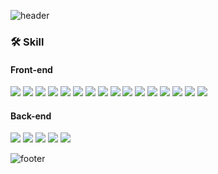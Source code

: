 ![header](https://capsule-render.vercel.app/api?type=waving&height=300&color=timeGradient&text=Frontend%20developer%20👨‍💻&fontColor=fff&desc=사용자와%20직접%20대화할%20수%20있는%20매력적인%20웹%20페이지를%20만드는%20것을%20좋아합니다.&descAlignY=50&descAlign=50&fontAlignY=30)
  
### 🛠️ Skill 

#### Front-end
<div align="left">
  <img src="https://img.shields.io/badge/Three.js-000000?style=flat&logo=Three.js&logoColor=white"/>
  <img src="https://img.shields.io/badge/A-Frame-EF2D5E?style=flat&logo=A-Frame&logoColor=white"/>
  <img src="https://img.shields.io/badge/React-61DAFB?style=flat&logo=React&logoColor=white"/>
  <img src="https://img.shields.io/badge/Redux-764ABC?style=flat&logo=Redux&logoColor=white"/>
  <img src="https://img.shields.io/badge/Vue.js-4FC08D?style=flat&logo=Vue.js&logoColor=white"/>
  <img src="https://img.shields.io/badge/Nuxt.js-00DC82?style=flat&logo=Nuxt.js&logoColor=white"/>
  <img src="https://img.shields.io/badge/TypeScript-3178C6?style=flat&logo=TypeScrip&logoColor=white"/>
  <img src="https://img.shields.io/badge/Jest-C21325?style=flat&logo=Jest&logoColor=white"/>
  <img src="https://img.shields.io/badge/Testing Library-E33332?style=flat&logo=Testing Library&logoColor=white"/>
  <img src="https://img.shields.io/badge/Tailwind CSS-06B6D4?style=flat&logo=Tailwind CSS&logoColor=white"/>
  <img src="https://img.shields.io/badge/styled-components-DB7093?style=flat&logo=styled-components&logoColor=white"/>
  <img src="https://img.shields.io/badge/HTML5-E34F26?style=flat&logo=HTML5&logoColor=white"/>
  <img src="https://img.shields.io/badge/CSS3-1572B6?style=flat&logo=CSS3&logoColor=white"/>
  <img src="https://img.shields.io/badge/CSS Modules-000000?style=flat&logo=CSS Modules&logoColor=white"/>
  <img src="https://img.shields.io/badge/PostCSS-DD3A0A?style=flat&logo=PostCSS&logoColor=white"/>
  <img src="https://img.shields.io/badge/Sass-CC6699?style=flat&logo=Sass&logoColor=white"/>
</div>

#### Back-end
<div align="left">
  <img src="https://img.shields.io/badge/Express-000000?style=flat&logo=Express&logoColor=white"/>
  <img src="https://img.shields.io/badge/Spring-6DB33F?style=flat&logo=Spring&logoColor=white"/>
  <img src="https://img.shields.io/badge/Spring Boot-6DB33F?style=flat&logo=Spring Boot&logoColor=white"/>
  <img src="https://img.shields.io/badge/Spring Security-6DB33F?style=flat&logo=Spring Security&logoColor=white"/>
  <img src="https://img.shields.io/badge/Apache Tomcat-F8DC75?style=flat&logo=Apache Tomcat&logoColor=white"/>
</div>

![footer](https://capsule-render.vercel.app/api?type=waving&height=200&color=timeGradient&fontColor=fff&descAlignY=67&descAlign=50&section=footer)
